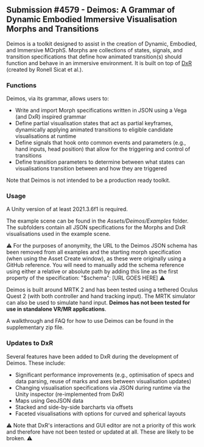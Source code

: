 ## Submission #4579 - Deimos: A Grammar of Dynamic Embodied Immersive Visualisation Morphs and Transitions
Deimos is a toolkit designed to assist in the creation of Dynamic, Embodied, and Immersive MOrphS. Morphs are collections of states, signals, and transition specifications that define how animated transition(s) should function and behave in an immersive environment. It is built on top of [DxR](https://github.com/ronellsicat/DxR) (created by Ronell Sicat et al.).

### Functions
Deimos, via its grammar, allows users to:
- Write and import Morph specifications written in JSON using a Vega (and DxR) inspired grammar
- Define partial visualisation states that act as partial keyframes, dynamically applying animated transitions to eligible candidate visualisations at runtime
- Define signals that hook onto common events and parameters (e.g., hand inputs, head position) that allow for the triggering and control of transitions
- Define transition parameters to determine between what states can visualisations transition between and how they are triggered

Note that Deimos is not intended to be a production ready toolkit.

### Usage
A Unity version of at least 2021.3.6f1 is required.

The example scene can be found in the *Assets/Deimos/Examples* folder. The subfolders contain all JSON specifications for the Morphs and DxR visualisations used in the example scene.

⚠️ For the purposes of anonymity, the URL to the Deimos JSON schema has been removed from all examples and the starting morph specification (when using the Asset Create window), as these were originally using a GitHub reference. You will need to manually add the schema reference using either a relative or absolute path by adding this line as the first property of the specification: "$schema": [URL GOES HERE] ⚠️

Deimos is built around MRTK 2 and has been tested using a tethered Oculus Quest 2 (with both controller and hand tracking input). The MRTK simulator can also be used to simulate hand input. **Deimos has not been tested for use in standalone VR/MR applications**.

A walkthrough and FAQ for how to use Deimos can be found in the supplementary zip file.

### Updates to DxR
Several features have been added to DxR during the development of Deimos. These include:
- Significant performance improvements (e.g., optimisation of specs and data parsing, reuse of marks and axes between visualisation updates)
- Changing visualisation specifications via JSON during runtime via the Unity inspector (re-implemented from DxR)
- Maps using GeoJSON data
- Stacked and side-by-side barcharts via offsets
- Faceted visualisations with options for curved and spherical layouts

⚠️ Note that DxR's interactions and GUI editor are not a priority of this work and therefore have not been tested or updated at all. These are likely to be broken. ⚠️